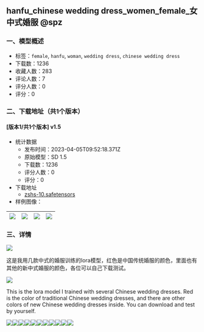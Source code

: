 ## hanfu_chinese wedding dress_women_female_女中式婚服 @spz
### 一、模型概述

- 标签：`female`, `hanfu`, `woman`, `wedding dress`, `chinese wedding dress`
- 下载数：1236
- 收藏人数：283
- 评论人数：7
- 评分人数：0
- 评分：0

### 二、下载地址（共1个版本）

#### [版本1/共1个版本] v1.5

- 统计数据
  - 发布时间：2023-04-05T09:52:18.371Z
  - 原始模型：SD 1.5
  - 下载数：1236
  - 评分人数：0
  - 评分：0
- 下载地址
  - [zshs-10.safetensors](https://civitai.com/api/download/models/36948)
- 样例图像：

| <img src="https://image.civitai.com/xG1nkqKTMzGDvpLrqFT7WA/f83a0f0d-251d-4138-e0ea-d753bfe7d100/width=450/428306.jpeg" /> | <img src="https://image.civitai.com/xG1nkqKTMzGDvpLrqFT7WA/f48c4717-03a9-4c41-2019-e3f3bd473600/width=450/421146.jpeg" /> | <img src="https://image.civitai.com/xG1nkqKTMzGDvpLrqFT7WA/eef8f774-500d-41e2-ae82-644e9454bd00/width=450/428308.jpeg" /> | <img src="https://image.civitai.com/xG1nkqKTMzGDvpLrqFT7WA/6859f852-5971-4791-51a9-973571812900/width=450/428314.jpeg" /> |
| ---- | ---- | ---- | ---- |


### 三、详情
<img src="https://imagecache.civitai.com/xG1nkqKTMzGDvpLrqFT7WA/7ba40489-8885-48c9-de22-4aca19acc400/width=525/7ba40489-8885-48c9-de22-4aca19acc400" /><p>这是我用几款中式的婚服训练的lora模型，红色是中国传统婚服的颜色，里面也有其他的新中式婚服的颜色，各位可以自己下载测试。</p><img src="https://imagecache.civitai.com/xG1nkqKTMzGDvpLrqFT7WA/a958966f-c83a-4df2-f971-3cecded16b00/width=525/a958966f-c83a-4df2-f971-3cecded16b00" /><p>This is the lora model I trained with several Chinese wedding dresses. Red is the color of traditional Chinese wedding dresses, and there are other colors of new Chinese wedding dresses inside. You can download and test by yourself.</p><img src="https://imagecache.civitai.com/xG1nkqKTMzGDvpLrqFT7WA/d5b3e44e-2353-4744-a54d-32440f3b5e00/width=525/d5b3e44e-2353-4744-a54d-32440f3b5e00" /><img src="https://imagecache.civitai.com/xG1nkqKTMzGDvpLrqFT7WA/bcdef6da-cb4d-4985-9e61-695da3b86100/width=525/bcdef6da-cb4d-4985-9e61-695da3b86100" /><img src="https://imagecache.civitai.com/xG1nkqKTMzGDvpLrqFT7WA/30baab1b-70fe-4ee7-9e97-196d8cc9ca00/width=525/30baab1b-70fe-4ee7-9e97-196d8cc9ca00" /><img src="https://imagecache.civitai.com/xG1nkqKTMzGDvpLrqFT7WA/67d6becd-d0ba-415e-1474-1d2aa7451a00/width=525/67d6becd-d0ba-415e-1474-1d2aa7451a00" /><img src="https://imagecache.civitai.com/xG1nkqKTMzGDvpLrqFT7WA/cad184d0-40d4-4a6b-bc53-534cfeb59700/width=525/cad184d0-40d4-4a6b-bc53-534cfeb59700" /><img src="https://imagecache.civitai.com/xG1nkqKTMzGDvpLrqFT7WA/24ef4712-f60a-4450-4f01-7f2aa30bde00/width=525/24ef4712-f60a-4450-4f01-7f2aa30bde00" /><img src="https://imagecache.civitai.com/xG1nkqKTMzGDvpLrqFT7WA/ab4d34ae-eb4b-4b3b-5580-be1977979c00/width=525/ab4d34ae-eb4b-4b3b-5580-be1977979c00" /><img src="https://imagecache.civitai.com/xG1nkqKTMzGDvpLrqFT7WA/b758cc31-58d1-4693-c93a-efad85de3d00/width=525/b758cc31-58d1-4693-c93a-efad85de3d00" /><img src="https://imagecache.civitai.com/xG1nkqKTMzGDvpLrqFT7WA/08473211-18a1-4f0e-9505-2326d9ff7800/width=525/08473211-18a1-4f0e-9505-2326d9ff7800" /><img src="https://imagecache.civitai.com/xG1nkqKTMzGDvpLrqFT7WA/dd59239b-db25-4249-f7e4-d63674736f00/width=525/dd59239b-db25-4249-f7e4-d63674736f00" /><img src="https://imagecache.civitai.com/xG1nkqKTMzGDvpLrqFT7WA/5e35200d-68a9-4b96-3d98-85bca441b200/width=525/5e35200d-68a9-4b96-3d98-85bca441b200" />